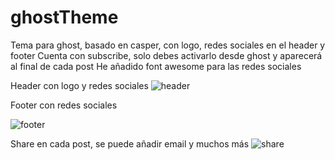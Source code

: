 # ghostTheme
Tema para ghost, basado en casper, con logo, redes sociales en el header y footer
Cuenta con subscribe, solo debes activarlo desde ghost y aparecerá al final de cada post
He añadido font awesome para las redes sociales

Header con logo y redes sociales
![header](http://i.imgur.com/eElY2WI.jpg)

Footer con redes sociales 

![footer](http://i.imgur.com/I7ML3j8.png)

Share en cada post, se puede añadir email y muchos más
![share](http://i.imgur.com/6rVqlf4.png)


